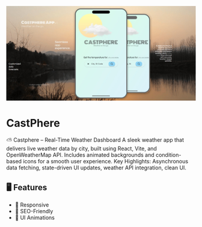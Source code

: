 ![CastPhere](https://github.com/timk-dev/CastPhere/blob/main/Screenshot_19-4-2025_19213_castpherenew.vercel.app.jpeg?raw=true)
# CastPhere

⛅ Castphere – Real-Time Weather Dashboard
A sleek weather app that delivers live weather data by city, built using React, Vite, and OpenWeatherMap API. Includes animated backgrounds and condition-based icons for a smooth user experience.
Key Highlights: Asynchronous data fetching, state-driven UI updates, weather API integration, clean UI.

## :desktop_computer: Features
  * :electric_plug: Responsive
  * :electric_plug: SEO-Friendly
  * :electric_plug: UI Animations

